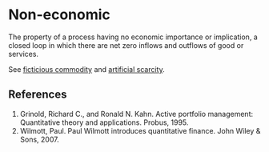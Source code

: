 # Non-economic
The property of a process having no economic importance or implication, a closed loop in which there are net zero inflows and outflows of good or services.

See [ficticious commodity](ficticious-commodity.md) and [artificial scarcity](artificial-scarcity.md).

## References
1. Grinold, Richard C., and Ronald N. Kahn. Active portfolio management: Quantitative theory and applications. Probus, 1995.
1. Wilmott, Paul. Paul Wilmott introduces quantitative finance. John Wiley & Sons, 2007.